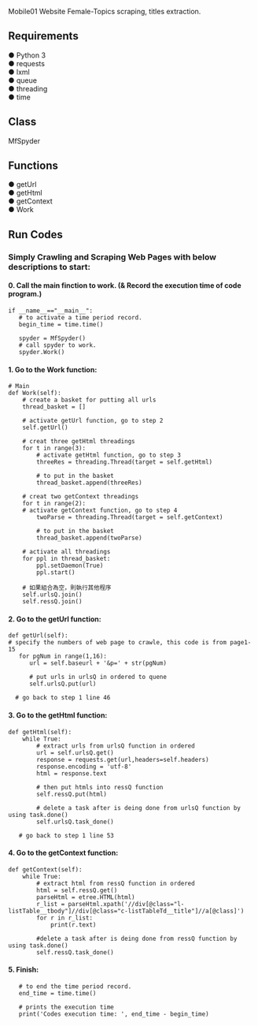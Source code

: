 Mobile01 Website  Female-Topics scraping, titles extraction.


## Requirements
● Python 3    
● requests   
● lxml   
● queue  
● threading    
● time   


## Class
MfSpyder


## Functions
● getUrl    
● getHtml  
● getContext  
● Work


## Run Codes
### Simply Crawling and Scraping Web Pages with below descriptions to start:

#### 0. Call the main finction to work. (& Record the execution time of code program.)
    if __name__=="__main__":
       # to activate a time period record.
       begin_time = time.time()
       
       spyder = MfSpyder()
       # call spyder to work.
       spyder.Work()
       
#### 1. Go to the Work function:   
    # Main 
    def Work(self):
        # create a basket for putting all urls
        thread_basket = []
	
        # activate getUrl function, go to step 2
        self.getUrl()
	
        # creat three getHtml threadings
        for t in range(3):
            # activate getHtml function, go to step 3		
            threeRes = threading.Thread(target = self.getHtml)
	    
            # to put in the basket
            thread_basket.append(threeRes)
           
        # creat two getContext threadings
        for t in range(2):
	    # activate getContext function, go to step 4
            twoParse = threading.Thread(target = self.getContext)
	    
            # to put in the basket
            thread_basket.append(twoParse)
           
        # activate all threadings
        for ppl in thread_basket:
            ppl.setDaemon(True)
            ppl.start()
       
        # 如果組合為空，則執行其他程序
        self.urlsQ.join()
        self.ressQ.join()

#### 2. Go to the getUrl function:
    def getUrl(self):
    # specify the numbers of web page to crawle, this code is from page1-15
       for pgNum in range(1,16):
          url = self.baseurl + '&p=' + str(pgNum)
	  
          # put urls in urlsQ in ordered to quene
          self.urlsQ.put(url)
	  
	  # go back to step 1 line 46
				
#### 3. Go to the getHtml function:
    def getHtml(self):
        while True:
            # extract urls from urlsQ function in ordered
            url = self.urlsQ.get()
            response = requests.get(url,headers=self.headers)
            response.encoding = 'utf-8'
            html = response.text
	    
            # then put htmls into ressQ function
            self.ressQ.put(html)
	    
            # delete a task after is deing done from urlsQ function by using task.done()
            self.urlsQ.task_done()
           
	   # go back to step 1 line 53
    
#### 4. Go to the getContext function:
    def getContext(self):
        while True:
            # extract html from ressQ function in ordered
            html = self.ressQ.get()
            parseHtml = etree.HTML(html)
            r_list = parseHtml.xpath('//div[@class="l-listTable__tbody"]//div[@class="c-listTableTd__title"]//a[@class]')
            for r in r_list:
                print(r.text)
                               
            #delete a task after is deing done from ressQ function by using task.done()
            self.ressQ.task_done()
        
#### 5. Finish:
       # to end the time period record.
       end_time = time.time()
       
       # prints the execution time
       print('Codes execution time: ', end_time - begin_time)
